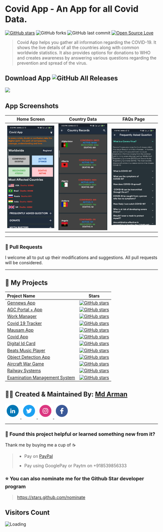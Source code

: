 # Covid App - An App for all Covid Data.

[![GitHub stars](https://img.shields.io/github/stars/mdarman187/covid_app?style=social)](https://github.com/login?return_to=%2Fmdarman187%covid_app) ![GitHub forks](https://img.shields.io/github/forks/mdarman187/covid_app?style=social) ![GitHub last commit](https://img.shields.io/github/last-commit/mdarman187/covid_app) [![Open Source Love](https://badges.frapsoft.com/os/v2/open-source.svg?v=103)](https://github.com/mdarman187/covid_app) 

> Covid App helps you gather all information regarding the COVID-19. 
> It shows the live details of all the countries along with common worldwide statistics. 
> It also provides options for donations to WHO and creates awareness by answering various questions regarding the prevention and spread of the virus.


## Download App ![GitHub All Releases](https://img.shields.io/github/downloads/mdarman187/covid_app/total?color=green)

<a href="https://github.com/mdarman187/covid_app/releases/download/v1.0/covidapp.apk"><img src="https://playerzon.com/asset/download.png" width="200"></img></a>

## App Screenshots

  Home Screen                 |   Country Data        |  FAQs Page
:-------------------------:|:-------------------------:|:-------------------------:
![](https://github.com/mdarman187/covid_app/blob/master/covid-app-pic1.jpeg?raw=true)|![](https://github.com/mdarman187/covid_app/blob/master/covid-app-pic2.jpeg?raw=true)|![](https://github.com/mdarman187/covid_app/blob/master/covid-app-pic3.jpeg?raw=true)

---

### 🐧 Pull Requests

I welcome all to put up their modifications and suggestions. All pull requests will be considered. <br>

---

## 📂 My Projects
 Project Name        |Stars        
:-------------------------|-------------------------
[Gennews App](https://github.com/mdarman187/gen_news)| [![GitHub stars](https://img.shields.io/github/stars/mdarman187/gen_news?style=social)](https://github.com/login?return_to=%2Fmdarman187%gen_news)
|[AGC Portal + App](https://github.com/mdarman187/AGC-HACK-HOUR) |[![GitHub stars](https://img.shields.io/github/stars/mdarman187/AGC-HACK-HOUR?style=social)](https://github.com/login?return_to=%2Fmdarman187%AGC-HACK-HOUR)
|[Work Manager](https://github.com/mdarman187/Work-Manager) |[![GitHub stars](https://img.shields.io/github/stars/mdarman187/Work-Manager?style=social)](https://github.com/login?return_to=%2Fmdarman187%Work-Manager)
|[Covid 19 Tracker](https://github.com/mdarman187/Covid-19-Tracker) |[![GitHub stars](https://img.shields.io/github/stars/mdarman187/Covid-19-Tracker?style=social)](https://github.com/login?return_to=%2Fmdarman187%Covid-19-Tracker)
|[Mausam App](https://github.com/mdarman187/Mausam-App) |[![GitHub stars](https://img.shields.io/github/stars/mdarman187/Mausam-App?style=social)](https://github.com/login?return_to=%2Fmdarman187%Mausam-App)
|[Covid App](https://github.com/mdarman187/covid_app) |[![GitHub stars](https://img.shields.io/github/stars/mdarman187/covid_app?style=social)](https://github.com/login?return_to=%2Fmdarman187%covid_app)
|[Digital Id Card](https://github.com/mdarman187/digital-idcard-generator-with-qrcode) |[![GitHub stars](https://img.shields.io/github/stars/mdarman187/digital-idcard-generator-with-qrcode?style=social)](https://github.com/login?return_to=%2Fmdarman187%digital-idcard-generator-with-qrcode)
|[Beats Music Player](https://github.com/mdarman187/Beats_player) |[![GitHub stars](https://img.shields.io/github/stars/mdarman187/Beats_player?style=social)](https://github.com/login?return_to=%2Fmdarman187%Beats_player)
|[Object Detection App](https://github.com/mdarman187/ObjectDetection-using-tensorflowLite_App) |[![GitHub stars](https://img.shields.io/github/stars/mdarman187/ObjectDetection-using-tensorflowLite_App?style=social)](https://github.com/login?return_to=%2Fmdarman187%ObjectDetection-using-tensorflowLite_App)
|[Aircraft War Game](https://github.com/mdarman187/Aircraft_War) |[![GitHub stars](https://img.shields.io/github/stars/mdarman187/Aircraft_War?style=social)](https://github.com/login?return_to=%2Fmdarman187%Aircraft_War)
|[Railway Systems](https://github.com/mdarman187/Railway_Systems) |[![GitHub stars](https://img.shields.io/github/stars/mdarman187/Railway_Systems?style=social)](https://github.com/login?return_to=%2Fmdarman187%Railway_Systems)
|[Examination Management System](https://github.com/mdarman187/Examination_Management_System) |[![GitHub stars](https://img.shields.io/github/stars/mdarman187/Examination_Management_System?style=social)](https://github.com/login?return_to=%2Fmdarman187%Examination_Management_System)

## 👨‍💼 Created & Maintained By: [Md Arman](https://github.com/mdarman187)

<a href="https://linkedin.com/in/mdarman187">
  <img src="https://github.com/aritraroy/social-icons/blob/master/linkedin-icon.png?raw=true" width="50">
</a>
<a href="https://twitter.com/mdarman_187">
  <img src="https://github.com/aritraroy/social-icons/blob/master/twitter-icon.png?raw=true" width="50">
</a>
<a href="https://instagram.com/mdarman_187/">
  <img src="https://github.com/aritraroy/social-icons/blob/master/instagram-icon.png?raw=true" width="50">
</a>
<a href="https://www.facebook.com/mdarman187/">
  <img src="https://github.com/aritraroy/social-icons/blob/master/facebook-icon.png?raw=true" width="50">
</a><br>

---

### 💝 Found this project helpful or learned something new from it?

Thank me by buying me a cup of :coffee:

> * Pay on [PayPal](https://www.paypal.me/mdarman187/)
> 
> * Pay using GooglePay or Paytm on +918539856333

### ⭐ You can also nominate me for the Github Star developer program
> https://stars.github.com/nominate

## Visitors Count

<img align="left" src = "https://profile-counter.glitch.me/covid_app/count.svg" alt ="Loading">
